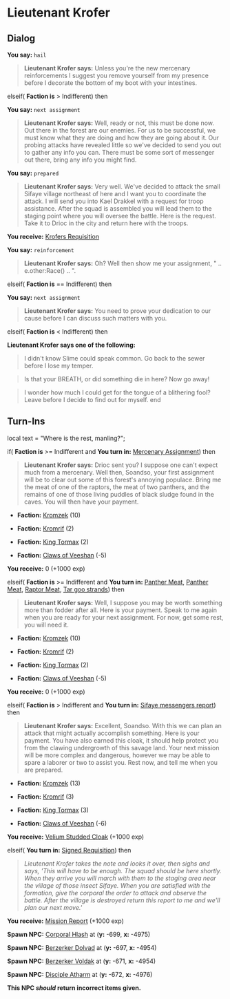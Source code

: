 # Lieutenant Krofer
## Dialog

**You say:** `hail`




>**Lieutenant Krofer says:** Unless you're the new mercenary reinforcements I suggest you remove yourself from my presence before I decorate the bottom of my boot with your intestines.

elseif( **Faction is** > Indifferent) then


**You say:** `next assignment`




>**Lieutenant Krofer says:** Well, ready or not, this must be done now. Out there in the forest are our enemies. For us to be successful, we must know what they are doing and how they are going about it. Our probing attacks have revealed little so we've decided to send you out to gather any info you can. There must be some sort of messenger out there, bring any info you might find.


**You say:** `prepared`




>**Lieutenant Krofer says:** Very well. We've decided to attack the small Sifaye village northeast of here and I want you to coordinate the attack. I will send you into Kael Drakkel with a request for troop assistance. After the squad is assembled you will lead them to the staging point where you will oversee the battle. Here is the request. Take it to Drioc in the city and return here with the troops.



**You receive:**  [Krofers Requisition](/item/1706)


**You say:** `reinforcement`




>**Lieutenant Krofer says:** Oh? Well then show me your assignment, " .. e.other:Race() .. ".


elseif( **Faction is** == Indifferent) then


**You say:** `next assignment`




>**Lieutenant Krofer says:** You need to prove your dedication to our cause before I can discuss such matters with you.


elseif( **Faction is** < Indifferent) then


**Lieutenant Krofer says one of the following:**

>I didn't know Slime could speak common.  Go back to the sewer before I lose my temper.

>Is that your BREATH, or did something die in here?  Now go away!

>I wonder how much I could get for the tongue of a blithering fool?  Leave before I decide to find out for myself.
end

## Turn-Ins



local text = "Where is the rest, manling?";



if( **Faction is** >= Indifferent and  **You turn in:** [Mercenary Assignment](/item/1702)) then 


>**Lieutenant Krofer says:** Drioc sent you? I suppose one can't expect much from a mercenary. Well then, Soandso, your first assignment will be to clear out some of this forest's annoying populace. Bring me the meat of one of the raptors, the meat of two panthers, and the remains of one of those living puddles of black sludge found in the caves. You will then have your payment.


* __Faction:__ [Kromzek](/faction/448) (10)


* __Faction:__ [Kromrif](/faction/419) (2)


* __Faction:__ [King Tormax](/faction/429) (2)


* __Faction:__ [Claws of Veeshan](/faction/430) (-5)


 **You receive:** 0 (+1000 exp)

elseif( **Faction is** >= Indifferent and  **You turn in:** [Panther Meat](/item/22851), [Panther Meat](/item/22851), [Raptor Meat](/item/22852), [Tar goo strands](/item/1703)) then 


>**Lieutenant Krofer says:** Well, I suppose you may be worth something more than fodder after all. Here is your payment. Speak to me again when you are ready for your next assignment. For now, get some rest, you will need it.


* __Faction:__ [Kromzek](/faction/448) (10)


* __Faction:__ [Kromrif](/faction/419) (2)


* __Faction:__ [King Tormax](/faction/429) (2)


* __Faction:__ [Claws of Veeshan](/faction/430) (-5)


 **You receive:** 0 (+1000 exp)

elseif( **Faction is** > Indifferent and  **You turn in:** [Sifaye messengers report](/item/1704)) then 


>**Lieutenant Krofer says:** Excellent, Soandso. With this we can plan an attack that might actually accomplish something. Here is your payment. You have also earned this cloak, it should help protect you from the clawing undergrowth of this savage land. Your next mission will be more complex and dangerous, however we may be able to spare a laborer or two to assist you. Rest now, and tell me when you are prepared.


* __Faction:__ [Kromzek](/faction/448) (13)


* __Faction:__ [Kromrif](/faction/419) (3)


* __Faction:__ [King Tormax](/faction/429) (3)


* __Faction:__ [Claws of Veeshan](/faction/430) (-6)


 **You receive:**  [Velium Studded Cloak](/item/1705) (+1000 exp)

elseif( **You turn in:** [Signed Requisition](/item/1707)) then 


>*Lieutenant Krofer takes the note and looks it over, then sighs and says, 'This will have to be enough. The squad should be here shortly. When they arrive you will march with them to the staging area near the village of those insect Sifaye. When you are satisfied with the formation, give the corporal the order to attack and observe the battle. After the village is destroyed return this report to me and we'll plan our next move.'*


 **You receive:**  [Mission Report](/item/1708) (+1000 exp)


**Spawn NPC:**  [Corporal Hlash](/npc/119022) at (**y:** -699, **x:** -4975)


**Spawn NPC:**  [Berzerker Dolvad](/npc/119025) at (**y:** -697, **x:** -4954)


**Spawn NPC:**  [Berzerker Voldak](/npc/119027) at (**y:** -671, **x:** -4954)


**Spawn NPC:**  [Disciple Atharm](/npc/119028) at (**y:** -672, **x:** -4976)

**This NPC *should* return incorrect items given.**
